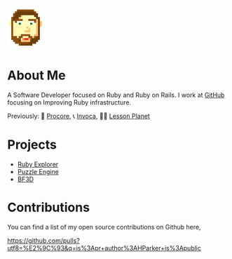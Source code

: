 [comment]: <> (comment required to allow image tag)
<img class="profile-picture" src="/me.png" height="100px">

# About Me

A Software Developer focused on Ruby and Ruby on Rails. I work at
[GitHub](github.com) focusing on Improving Ruby infrastructure.

Previously: 🔧 [Procore](https://www.procore.com/), 📞 [Invoca](https://www.invoca.com/), 🧑‍🏫 [Lesson Planet](https://www.lessonplanet.com/)

# Projects

- [Ruby Explorer](ruby-explorer)
- [Puzzle Engine](puzzle-engine)
- [BF3D](bf3d)

# Contributions

You can find a list of my open source contributions on Github here,

https://github.com/pulls?utf8=%E2%9C%93&q=is%3Apr+author%3AHParker+is%3Apublic
